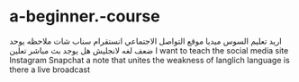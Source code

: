 # a-beginner.-course
اريد تعليم السوس ميديا موقع التواصل الاجتماعي انستقرام سناب شات ملاحظه يوحد ضعف لغه لانجليش هل يوجد بث مباشر تعلين I want to teach the social media site Instagram Snapchat a note that unites the weakness of langlich language is there a live broadcast  
